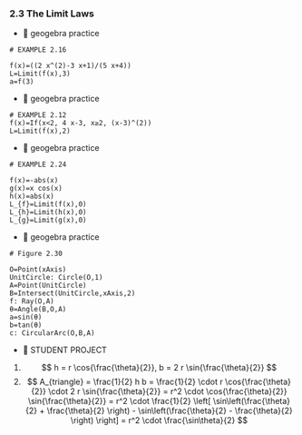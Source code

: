 ### 2.3 The Limit Laws


- 🎯 geogebra practice 

```
# EXAMPLE 2.16

f(x)=((2 x^(2)-3 x+1)/(5 x+4))
L=Limit(f(x),3)
a=f(3)
```


- 🎯 geogebra practice 

```
# EXAMPLE 2.12
f(x)=If(x<2, 4 x-3, x≥2, (x-3)^(2))
L=Limit(f(x),2)
```


- 🎯 geogebra practice 

```
# EXAMPLE 2.24

f(x)=-abs(x)
g(x)=x cos(x)
h(x)=abs(x)
L_{f}=Limit(f(x),0)
L_{h}=Limit(h(x),0)
L_{g}=Limit(g(x),0)
```


- 🎯 geogebra practice 

```
# Figure 2.30

O=Point(xAxis)
UnitCircle: Circle(O,1)
A=Point(UnitCircle)
B=Intersect(UnitCircle,xAxis,2)
f: Ray(O,A)
θ=Angle(B,O,A)
a=sin(θ)
b=tan(θ)
c: CircularArc(O,B,A)
```

- 🎁 STUDENT PROJECT
1. $$ h = r \cos{\frac{\theta}{2}}, b = 2 r \sin{\frac{\theta}{2}} $$
2. $$ A_{triangle} = \frac{1}{2} h b  = \frac{1}{2} \cdot r \cos{\frac{\theta}{2}} \cdot 2 r \sin{\frac{\theta}{2}} =  r^2 \cdot \cos{\frac{\theta}{2}} \sin{\frac{\theta}{2}}  = r^2 \cdot \frac{1}{2} \left[ \sin\left(\frac{\theta}{2} +  \frac{\theta}{2} \right) - \sin\left(\frac{\theta}{2} - \frac{\theta}{2} \right) \right] = r^2 \cdot \frac{\sin\theta}{2} $$










